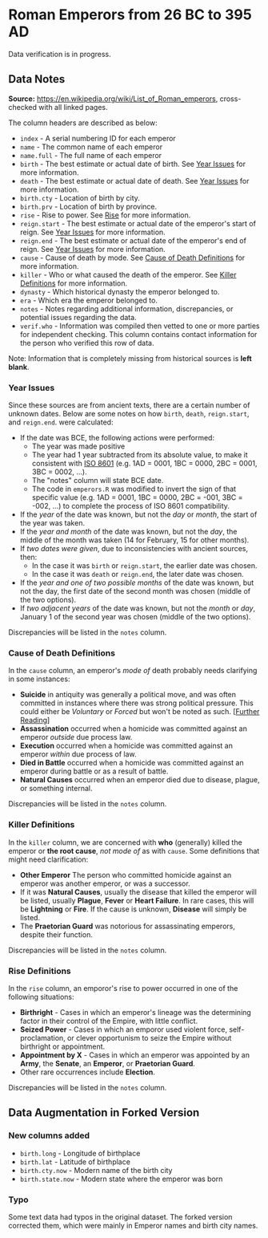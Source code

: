 # Roman Emperors from 26 BC to 395 AD

Data verification is in progress.

## Data Notes

**Source:** https://en.wikipedia.org/wiki/List_of_Roman_emperors, cross-checked with all linked pages.

The column headers are described as below:

* `index` - A serial numbering ID for each emperor
* `name` - The common name of each emperor
* `name.full` - The full name of each emperor
* `birth` - The best estimate or actual date of birth. See [Year Issues](https://github.com/zonination/emperors/blob/master/README.md#year-issues) for more information.
* `death` - The best estimate or actual date of death. See [Year Issues](https://github.com/zonination/emperors/blob/master/README.md#year-issues) for more information.
* `birth.cty` - Location of birth by city.
* `birth.prv` - Location of birth by province.
* `rise` - Rise to power. See [Rise](https://github.com/zonination/emperors/blob/master/README.md#rise-definitions) for more information.
* `reign.start` - The best estimate or actual date of the emperor's start of reign. See [Year Issues](https://github.com/zonination/emperors/blob/master/README.md#year-issues) for more information.
* `reign.end` - The best estimate or actual date of the emperor's end of reign. See [Year Issues](https://github.com/zonination/emperors/blob/master/README.md#year-issues) for more information.
* `cause` - Cause of death by mode. See [Cause of Death Definitions](https://github.com/zonination/emperors/blob/master/README.md#cause-of-death-definitions) for more information.
* `killer` - Who or what caused the death of the emperor. See [Killer Definitions](https://github.com/zonination/emperors/blob/master/README.md#killer-definitions) for more information.
* `dynasty` - Which historical dynasty the emperor belonged to.
* `era` - Which era the emperor belonged to.
* `notes` - Notes regarding additional information, discrepancies, or potential issues regarding the data.
* `verif.who` - Information was compiled then vetted to one or more parties for independent checking. This column contains contact information for the person who verified this row of data.

Note: Information that is completely missing from historical sources is **left blank**.

### Year Issues

Since these sources are from ancient texts, there are a certain number of unknown dates. Below are some notes on how `birth`, `death`, `reign.start`, and `reign.end`. were calculated:

* If the date was BCE, the following actions were performed:
    * The year was made positive
    * The year had 1 year subtracted from its absolute value, to make it consistent with [ISO 8601](https://en.wikipedia.org/wiki/ISO_8601#Years) (e.g. 1AD = 0001, 1BC = 0000, 2BC = 0001, 3BC = 0002, ...).
    * The "notes" column will state BCE date.
    * The code in `emperors.R` was modified to invert the sign of that specific value (e.g. 1AD = 0001, 1BC = 0000, 2BC = -001, 3BC = -002, ...) to complete the process of ISO 8601 compatibility.
* If the *year* of the date was known, but not the *day* or *month*, the start of the year was taken.
* If the *year and month* of the date was known, but not the *day*, the middle of the month was taken (14 for February, 15 for other months).
* If *two dates were given*, due to inconsistencies with ancient sources, then:
    * In the case it was `birth` or `reign.start`, the earlier date was chosen.
    * In the case it was `death` or `reign.end`, the later date was chosen.
* If the *year and one of two possible months* of the date was known, but not the day, the first date of the second month was chosen (middle of the two options).
* If *two adjacent years* of the date was known, but not the *month* or *day*, January 1 of the second year was chosen (middle of the two options).
    
Discrepancies will be listed in the `notes` column.

### Cause of Death Definitions

In the `cause` column, an emperor's *mode of* death probably needs clarifying in some instances:

* **Suicide** in antiquity was generally a political move, and was often committed in instances where there was strong political pressure. This could either be *Voluntary* or *Forced* but won't be noted as such. [[Further Reading](https://en.wikipedia.org/wiki/Suicide_in_antiquity#Ancient_reasons_for_committing_suicide)]
* **Assassination** occurred when a homicide was committed against an emperor *outside* due process law.
* **Execution** occurred when a homicide was committed against an emperor *within* due process of law.
* **Died in Battle** occurred when a homicide was committed against an emperor during battle or as a result of battle.
* **Natural Causes** occurred when an emperor died due to disease, plague, or something internal.

Discrepancies will be listed in the `notes` column.

### Killer Definitions

In the `killer` column, we are concerned with **who** (generally) killed the emperor or **the root cause**, *not mode of* as with `cause`. Some definitions that might need clarification:

* **Other Emperor** The person who committed homicide against an emperor was another emperor, or was a successor.
* If it was **Natural Causes**, usually the disease that killed the emperor will be listed, usually **Plague**, **Fever** or **Heart Failure**. In rare cases, this will be **Lightning** or **Fire**. If the cause is unknown, **Disease** will simply be listed.
* The **Praetorian Guard** was notorious for assassinating emperors, despite their function.

Discrepancies will be listed in the `notes` column.

### Rise Definitions

In the `rise` column, an emporor's rise to power occurred in one of the following situations:

* **Birthright** - Cases in which an emperor's lineage was the determining factor in their control of the Empire, with little conflict.
* **Seized Power** - Cases in which an emporor used violent force, self-proclamation, or clever opportunism to seize the Empire without birthright or appointment.
* **Appointment by X** - Cases in which an emperor was appointed by an **Army**, the **Senate**, an **Emperor**, or **Praetorian Guard**.
* Other rare occurrences include **Election**.

Discrepancies will be listed in the `notes` column.

## Data Augmentation in Forked Version

### New columns added

* `birth.long` - Longitude of birthplace
* `birth.lat` - Latitude of birthplace
* `birth.cty.now` - Modern name of the birth city
* `birth.state.now` - Modern state where the emperor was born

### Typo

Some text data had typos in the original dataset. The forked version corrected them, which were mainly in Emperor names and birth city names.
